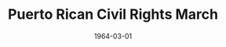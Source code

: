 --- 
title: Puerto Rican Civil Rights March 
layout: "tc-single"
hasContentInGallery: true
date: 1964-03-01
--- 